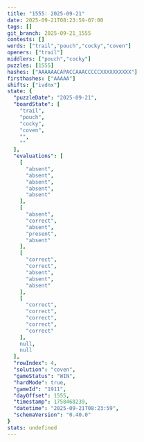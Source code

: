 ```yaml
---
title: "1555: 2025-09-21"
date: 2025-09-21T08:23:59-07:00
tags: []
git_branch: 2025-09-21_1555
contests: []
words: ["trail","pouch","cocky","coven"]
openers: ["trail"]
middlers: ["pouch","cocky"]
puzzles: [1555]
hashes: ["AAAAAACAPACCAAACCCCCXXXXXXXXXX"]
firsthashes: ["AAAAA"]
shifts: ["ivdnx"]
state: {
  "puzzleDate": "2025-09-21",
  "boardState": [
    "trail",
    "pouch",
    "cocky",
    "coven",
    "",
    ""
  ],
  "evaluations": [
    [
      "absent",
      "absent",
      "absent",
      "absent",
      "absent"
    ],
    [
      "absent",
      "correct",
      "absent",
      "present",
      "absent"
    ],
    [
      "correct",
      "correct",
      "absent",
      "absent",
      "absent"
    ],
    [
      "correct",
      "correct",
      "correct",
      "correct",
      "correct"
    ],
    null,
    null
  ],
  "rowIndex": 4,
  "solution": "coven",
  "gameStatus": "WIN",
  "hardMode": true,
  "gameId": "1911",
  "dayOffset": 1555,
  "timestamp": 1758468239,
  "datetime": "2025-09-21T08:23:59",
  "schemaVersion": "0.40.0"
}
stats: undefined
---
```

<!-- more -->
